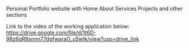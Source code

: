Personal Portfolio website with Home About Services Projects and other sections


Link to the video of the working application below:
https://drive.google.com/file/d/1t6D-98z6qR8snnn77dgfwaraO_u5jetk/view?usp=drive_link
